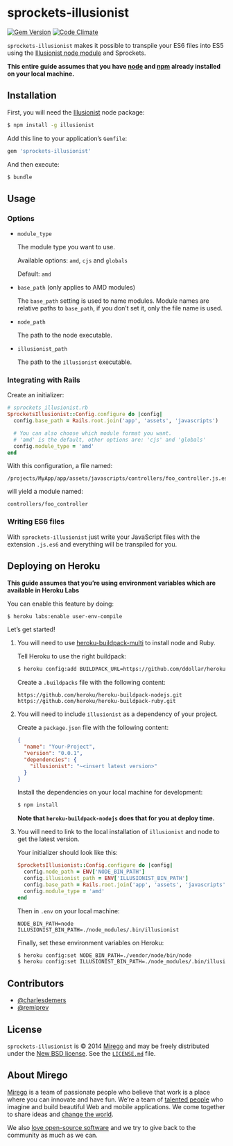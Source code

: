 # sprockets-illusionist

[![Gem Version](http://img.shields.io/gem/v/sprockets-illusionist.svg)](https://rubygems.org/gems/sprockets-illusionist)
[![Code Climate](http://img.shields.io/codeclimate/github/mirego/sprockets-illusionist.svg)](https://codeclimate.com/github/mirego/sprockets-illusionist)

`sprockets-illusionist` makes it possible to transpile your ES6 files into ES5 using the [Illusionist node module](https://github.com/mirego/illusionist) and Sprockets.

**This entire guide assumes that you have [node](http://nodejs.org) and [npm](http://npmjs.org) already installed on your local machine.**

## Installation

First, you will need the [Illusionist](https://github.com/mirego/illusionist) node package:

```bash
$ npm install -g illusionist
```

Add this line to your application’s `Gemfile`:

```ruby
gem 'sprockets-illusionist'
```

And then execute:

```bash
$ bundle
```

## Usage

### Options

- `module_type`

	The module type you want to use.

	Available options: `amd`, `cjs` and `globals`

	Default: `amd`

- `base_path` (only applies to AMD modules)

	The `base_path` setting is used to name modules. Module names are relative paths to `base_path`, if you don’t set it, only the file name is used.

- `node_path`

	The path to the node executable.

- `illusionist_path`

	The path to the `illusionist` executable.


### Integrating with Rails

Create an initializer:

```ruby
# sprockets_illusionist.rb
SprocketsIllusionist::Config.configure do |config|
  config.base_path = Rails.root.join('app', 'assets', 'javascripts')

  # You can also choose which module format you want.
  # 'amd' is the default, other options are: 'cjs' and 'globals'
  config.module_type = 'amd'
end
```

With this configuration, a file named:

```
/projects/MyApp/app/assets/javascripts/controllers/foo_controller.js.es6
```

will yield a module named:

```
controllers/foo_controller
```

### Writing ES6 files

With `sprockets-illusionist` just write your JavaScript files with the extension `.js.es6` and everything will be transpiled for you.

## Deploying on Heroku

**This guide assumes that you’re using environment variables which are available in Heroku Labs**

You can enable this feature by doing:

```bash
$ heroku labs:enable user-env-compile
```

Let’s get started!

1. You will need to use [heroku-buildpack-multi](https://github.com/ddollar/heroku-buildpack-multi) to install node and Ruby.

	Tell Heroku to use the right buildpack:

	```bash
	$ heroku config:add BUILDPACK_URL=https://github.com/ddollar/heroku-buildpack-multi.git
	```

	Create a `.buildpacks` file with the following content:

	```
	https://github.com/heroku/heroku-buildpack-nodejs.git
	https://github.com/heroku/heroku-buildpack-ruby.git
	```

2. You will need to include `illusionist` as a dependency of your project.

	Create a `package.json` file with the following content:

	```json
	{
	  "name": "Your-Project",
	  "version": "0.0.1",
	  "dependencies": {
	    "illusionist": "~<insert latest version>"
	  }
	}
	```

	Install the dependencies on your local machine for development:

	```bash
	$ npm install
	```

	**Note that `heroku-buildpack-nodejs` does that for you at deploy time.**

3. You will need to link to the local installation of `illusionist` and node to get the latest version.

	Your initializer should look like this:

	```ruby
	SprocketsIllusionist::Config.configure do |config|
	  config.node_path = ENV['NODE_BIN_PATH']
	  config.illusionist_path = ENV['ILLUSIONIST_BIN_PATH']
	  config.base_path = Rails.root.join('app', 'assets', 'javascripts')
	  config.module_type = 'amd'
	end
	```

	Then in `.env` on your local machine:

	```
	NODE_BIN_PATH=node
	ILLUSIONIST_BIN_PATH=./node_modules/.bin/illusionist
	```

	Finally, set these environment variables on Heroku:

	```bash
	$ heroku config:set NODE_BIN_PATH=./vendor/node/bin/node
	$ heroku config:set ILLUSIONIST_BIN_PATH=./node_modules/.bin/illusionist
	```

## Contributors

* [@charlesdemers](https://github.com/charlesdemers)
* [@remiprev](https://github.com/remiprev)

## License

`sprockets-illusionist` is © 2014 [Mirego](http://www.mirego.com) and may be freely distributed under the [New BSD license](http://opensource.org/licenses/BSD-3-Clause).
See the [`LICENSE.md`](https://github.com/mirego/sprockets-illusionist/blob/master/LICENSE.md) file.

## About Mirego

[Mirego](http://mirego.com) is a team of passionate people who believe that work is a place where you can innovate and have fun. We’re a team of [talented people](http://life.mirego.com) who imagine and build beautiful Web and mobile applications. We come together to share ideas and [change the world](http://mirego.org).

We also [love open-source software](http://open.mirego.com) and we try to give back to the community as much as we can.
